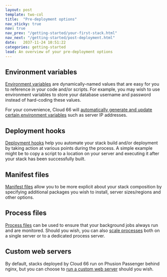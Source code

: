 ```yaml
---
layout: post
template: two-col
title:  "Pre-deployment options"
nav_sticky: true
nav: true
nav_prev: "/getting-started/your-first-stack.html"
nav_next: "/getting-started/post-deployment.html"
date:   2037-11-24 10:51:22
categories: getting-started
lead: An overview of your pre-deployment options
---
```



## Environment variables
[Environment variables](/stack-features/env-vars.html) are dynamically-named values that are easy for you to reference in your code and/or scripts. For example,
you may wish to use environment variables to store your database username and password instead of hard-coding these values.

For your convenience, Cloud 66 will [automatically generate and update certain environment variables](/stack-features/env-vars.html#auto-gen) such as server IP addresses.

## Deployment hooks
[Deployment hooks](/stack-features/deploy-hooks.html) help you automate your stack build and/or deployment by taking action at various points during the process. A simple example might be to copy a script to a location on your server and executing it after your stack has been successfully built.

## Manifest files
[Manifest files](/stack-features/manifest-files.html) allow you to be more explicit about your stack composition by specifying additional packages you wish to install, server sizes/regions and other options.

## Process files
[Process files](/stack-features/proc-files.html) can be used to ensure that your background jobs always run and are monitored. Should you wish, you can also [scale processes](LINK) both on a single server or to a dedicated process server.

## Custom web servers
By default, stacks deployed by Cloud 66 run on Phusion Passenger behind nginx, but you can choose to [run a custom web server](/web-server/custom-webserver.html) should you wish.